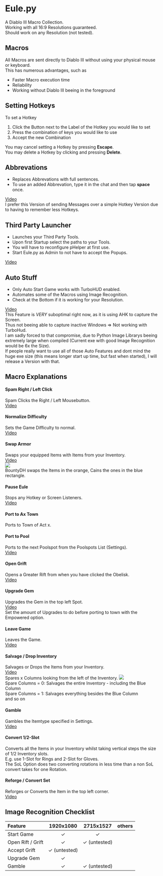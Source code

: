 # Eule.py

A Diablo III Macro Collection.\
Working with all 16:9 Resolutions guaranteed.\
Should work on any Resolution (not tested).

## Macros

All Macros are sent directly to Diablo III without using your physical mouse or keyboard.\
This has numerous advantages, such as

* Faster Macro execution time
* Reliability
* Working without Diablo III beeing in the foreground

## Setting Hotkeys

To set a Hotkey

1. Click the Button next to the Label of the Hotkey you would like to set
2. Press the combination of keys you would like to use
3. Accept the new Combination

You may cancel setting a Hotkey by pressing __Escape__.\
You may delete a Hotkey by clicking and pressing __Delete__.

## Abbrevations

* Replaces Abbrevations with full sentences.
* To use an added Abbrevation, type it in the chat and then tap __space__ once.

[Video](https://www.youtube.com/watch?v=iwmcFQ65hb0)\
I prefer this Version of sending Messages over a simple Hotkey Version due to having to remember less Hotkeys.

## Third Party Launcher

* Launches your Third Party Tools.
* Upon first Startup select the paths to your Tools.
* You will have to reconfigure pHelper at first use.
* Start Eule.py as Admin to not have to accept the Popups.

[Video](https://www.youtube.com/watch?v=yIaNNIQuIOY)

## Auto Stuff

* Only Auto Start Game works with TurboHUD enabled.
* Automates some of the Macros using Image Recognition.
* Check at the Bottom if it is working for your Resolution.

[Video](https://www.youtube.com/watch?v=mjKnKkUijIk)\
This Feature is _VERY_ suboptimal right now, as it is using AHK to capture the Screen.\
Thus not beeing able to capture inactive Windows => Not working with TurboHud.\
I am sadly forced to that compromise, due to Python Image Librarys beeing extremely large when compiled (Current exe with good Image Recognition would be 6x the Size).\
If people really want to use all of those Auto Features and dont mind the huge exe size (this means longer start up time, but fast when started), I will release a Version with that.

## Macro Explanations

#### Spam Right / Left Click

Spam Clicks the Right / Left Mousebutton.\
[Video](https://www.youtube.com/watch?v=Dy1rWLSG2VY)

#### Normalize Difficulty

Sets the Game Difficulty to normal.\
[Video](https://www.youtube.com/watch?v=zOXCv5Dp7b0)

#### Swap Armor

Swaps your equipped Items with Items from your Inventory.\
[Video](https://www.youtube.com/watch?v=dM50BkYp81M)\
![](https://i.ibb.co/YQ5KNX8/swap-armor.png)\
BountyDH swaps the Items in the orange, Cains the ones in the blue rectangle.

#### Pause Eule

Stops any Hotkey or Screen Listeners.\
[Video](https://www.youtube.com/watch?v=Rp9x4hEfUi8)

#### Port to Ax Town

Ports to Town of Act x.

#### Port to Pool

Ports to the next Poolspot from the Poolspots List (Settings).\
[Video](https://www.youtube.com/watch?v=KfkVtLCQiNo)

#### Open Grift

Opens a Greater Rift from when you have clicked the Obelisk.\
[Video](https://www.youtube.com/watch?v=-PjyOAo1a0I)

#### Upgrade Gem

Upgrades the Gem in the top left Spot.\
[Video](https://www.youtube.com/watch?v=b7HS-NXbUus)\
Set the amount of Upgrades to do before porting to town with the Empowered option.

#### Leave Game

Leaves the Game.\
[Video](https://www.youtube.com/watch?v=1SfbbTvYITY)


#### Salvage / Drop Inventory

Salvages or Drops the Items from your Inventory.\
[Video](https://www.youtube.com/watch?v=q5NzPwmcIP4)\
Spares x Columns looking from the left of the Inventory.
![](https://i.ibb.co/BfdL0kC/spare-columns.png)\
Spare Columns = 0: Salvages the entire Inventory - including the Blue Column\
Spare Columns = 1: Salvages everything besides the Blue Column\
and so on

#### Gamble

Gambles the Itemtype specified in Settings.\
[Video](https://www.youtube.com/watch?v=NJsJpJb3Fas)

#### Convert 1/2-Slot

Converts all the Items in your Inventory whilst taking vertical steps the size of 1/2 Inventory slots.\
E.g. use 1-Slot for Rings and 2-Slot for Gloves.\
The SoL Option does two converting rotations in less time than a non SoL convert takes for one Rotation.

#### Reforge / Convert Set

Reforges or Converts the Item in the top left corner.\
[Video](https://www.youtube.com/watch?v=B3Z23ZkxH4M)

## Image Recognition Checklist

| Feature           |      1920x1080      |           2715x1527            | others |
| :---------------- | :-----------------: | :----------------------------: | :----: |
| Start Game        |      &#10003;       |            &#10003;            |        |
| Open Rift / Grift |      &#10003;       |      &#10003; (untested)       |        |
| Accept Grift      | &#10003; (untested) |                                |        |
| Upgrade Gem       |      &#10003;       |        
| Gamble            |      &#10003;       |      &#10003; (untested)
